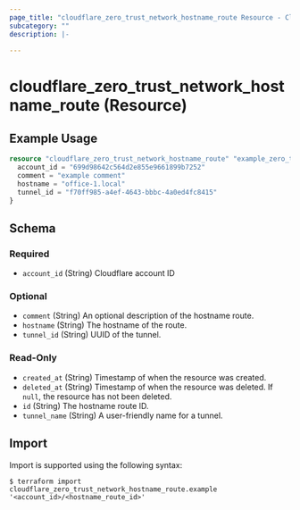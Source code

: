 ```yaml
---
page_title: "cloudflare_zero_trust_network_hostname_route Resource - Cloudflare"
subcategory: ""
description: |-
  
---
```


# cloudflare_zero_trust_network_hostname_route (Resource)



## Example Usage

```terraform
resource "cloudflare_zero_trust_network_hostname_route" "example_zero_trust_network_hostname_route" {
  account_id = "699d98642c564d2e855e9661899b7252"
  comment = "example comment"
  hostname = "office-1.local"
  tunnel_id = "f70ff985-a4ef-4643-bbbc-4a0ed4fc8415"
}
```

<!-- schema generated by tfplugindocs -->
## Schema

### Required

- `account_id` (String) Cloudflare account ID

### Optional

- `comment` (String) An optional description of the hostname route.
- `hostname` (String) The hostname of the route.
- `tunnel_id` (String) UUID of the tunnel.

### Read-Only

- `created_at` (String) Timestamp of when the resource was created.
- `deleted_at` (String) Timestamp of when the resource was deleted. If `null`, the resource has not been deleted.
- `id` (String) The hostname route ID.
- `tunnel_name` (String) A user-friendly name for a tunnel.

## Import

Import is supported using the following syntax:

```shell
$ terraform import cloudflare_zero_trust_network_hostname_route.example '<account_id>/<hostname_route_id>'
```
